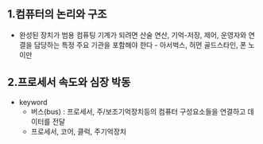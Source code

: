 ## 1.컴퓨터의 논리와 구조
- 완성된 장치가 범용 컴퓨팅 기계가 되려면 산술 연산, 기억-저장, 제어, 운영자와 연결을 담당하는 특정 주요 기관을 포함해야 한다 - 아서벅스, 허먼 골드스타인, 폰 노이만
## 2.프로세서 속도와 심장 박동
- keyword
	- 버스(bus) : 프로세서, 주/보조기억장치등의 컴퓨터 구성요소들을 연결하고 데이터를 전달
	- 프로세서, 코어, 클럭, 주기억장치


